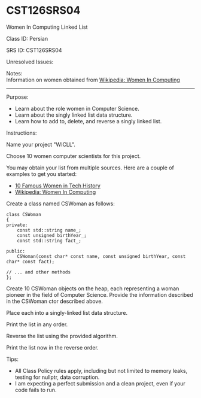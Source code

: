 # CST126SRS04  
Women In Computing Linked List  


Class ID: Persian

SRS ID: CST126SRS04  

Unresolved Issues:  

Notes:  
Information on women obtained from [Wikipedia: Women In Computing](https://en.wikipedia.org/wiki/Women_in_computing)

---

Purpose:  

- Learn about the role women in Computer Science.  
- Learn about the singly linked list data structure.  
- Learn how to add to, delete, and reverse a singly linked list.  

Instructions:  


Name your project "WICLL".  

Choose 10 women computer scientists for this project.  

You may obtain your list from multiple sources. Here are a couple of examples to get you started:

- [10 Famous Women in Tech History](https://insights.dice.com/2016/03/14/10-famous-women-in-tech-history/)
- [Wikipedia: Women In Computing](https://en.wikipedia.org/wiki/Women_in_computing)

Create a class named CSWoman as follows:  

```
class CSWoman  
{  
private:  
    const std::string name_;  
    const unsigned birthYear_;  
    const std::string fact_;  

public:  
    CSWoman(const char* const name, const unsigned birthYear, const char* const fact);

// ... and other methods  
};  
```

Create 10 CSWoman objects on the heap, each representing a woman pioneer in the field of Computer Science. Provide the information described in the CSWoman ctor described above.  

Place each into a singly-linked list data structure.  

Print the list in any order.  

Reverse the list using the provided algorithm.  

Print the list now in the reverse order.  

Tips:  

- All Class Policy rules apply, including but not limited to memory leaks, testing for nullptr, data corruption.  
- I am expecting a perfect submission and a clean project, even if your code fails to run.  
